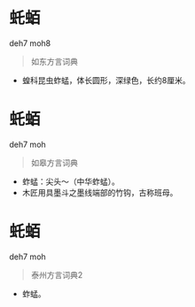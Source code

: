 # 虴蛨
deh7 moh8
> 如东方言词典
- 蝗科昆虫蚱蜢，体长圆形，深绿色，长约8厘米。

# 虴蛨
deh7 moh
> 如皋方言词典
- 蚱蜢：尖头～（中华蚱蜢）。
- 木匠用具墨斗之墨线端部的竹钩，古称班母。


# 虴蛨
deh7 moh
> 泰州方言词典2
- 蚱蜢。